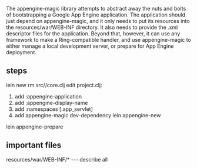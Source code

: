 The appengine-magic library attempts to abstract away the nuts and bolts of
bootstrapping a Google App Engine application. The application should just
depend on appengine-magic, and it only needs to put its resources into the
resources/war/WEB-INF directory. It also needs to provide the .xml descriptor
files for the application. Beyond that, however, it can use any framework to
make a Ring-compatible handler, and use appengine-magic to either manage a local
development server, or prepare for App Engine deployment.


## steps

lein new <project-name>
rm src/<project-name>/core.clj
edit project.clj:
  1. add :appengine-application
  2. add :appengine-display-name
  3. add :namespaces [<project>.app_servlet]
  4. add appengine-magic dev-dependency
lein appengine-new

lein appengine-prepare


## important files

resources/war/WEB-INF/* --- describe all
